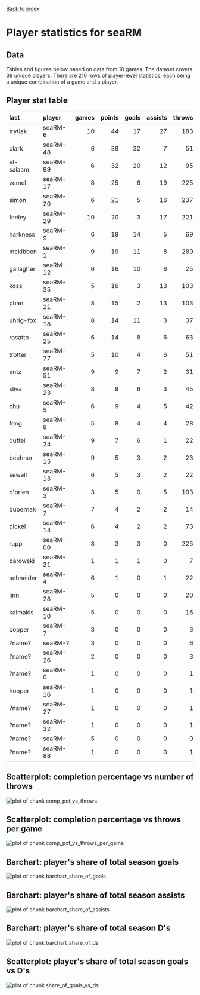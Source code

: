
<a href="../index.html">Back to index</a>



# Player statistics for seaRM

## Data

Tables and figures below based on data from 10 games. The dataset covers 38 unique players. There are 210 rows of player-level statistics, each being a unique combination of a game and a player. 

## Player stat table

|last      |player   | games| points| goals| assists| throws| completions| comp_pct| def| catches| drop|
|:---------|:--------|-----:|------:|-----:|-------:|------:|-----------:|--------:|---:|-------:|----:|
|trytiak   |seaRM-6  |    10|     44|    17|      27|    183|         152|     0.83|   6|     193|    1|
|clark     |seaRM-48 |     6|     39|    32|       7|     51|          41|     0.80|   7|      81|    2|
|el-salaam |seaRM-99 |     6|     32|    20|      12|     95|          84|     0.88|   2|     116|    1|
|zemel     |seaRM-17 |     8|     25|     6|      19|    225|         202|     0.90|   2|     191|    5|
|simon     |seaRM-20 |     6|     21|     5|      16|    237|         215|     0.91|   4|     188|    5|
|feeley    |seaRM-29 |    10|     20|     3|      17|    221|         194|     0.88|   5|     147|    4|
|harkness  |seaRM-9  |     6|     19|    14|       5|     69|          66|     0.96|   5|      76|    1|
|mckibben  |seaRM-1  |     9|     19|    11|       8|    289|         274|     0.95|   2|     237|    0|
|gallagher |seaRM-12 |     6|     16|    10|       6|     25|          21|     0.84|   7|      35|    1|
|koss      |seaRM-35 |     5|     16|     3|      13|    103|          87|     0.84|   6|      82|    4|
|phan      |seaRM-21 |     8|     15|     2|      13|    103|          96|     0.93|   5|      86|    0|
|uhrig-fox |seaRM-18 |     8|     14|    11|       3|     37|          29|     0.78|   7|      48|    4|
|rosatto   |seaRM-25 |     6|     14|     8|       6|     63|          55|     0.87|   1|      62|    0|
|trotter   |seaRM-77 |     5|     10|     4|       6|     51|          49|     0.96|   1|      52|    0|
|entz      |seaRM-51 |     9|      9|     7|       2|     31|          25|     0.81|   2|      37|    0|
|sliva     |seaRM-23 |     8|      9|     6|       3|     45|          38|     0.84|   8|      48|    0|
|chu       |seaRM-5  |     6|      9|     4|       5|     42|          40|     0.95|   0|      47|    0|
|fong      |seaRM-8  |     5|      8|     4|       4|     28|          25|     0.89|   2|      31|    2|
|duffel    |seaRM-24 |     9|      7|     6|       1|     22|          20|     0.91|   2|      26|    0|
|beehner   |seaRM-15 |     9|      5|     3|       2|     23|          21|     0.91|   6|      26|    1|
|sewell    |seaRM-13 |     6|      5|     3|       2|     22|          18|     0.82|   3|      19|    2|
|o'brien   |seaRM-3  |     3|      5|     0|       5|    103|          91|     0.88|   4|      66|    3|
|bubernak  |seaRM-2  |     7|      4|     2|       2|     14|          14|     1.00|   1|      18|    0|
|pickel    |seaRM-14 |     6|      4|     2|       2|     73|          68|     0.93|   0|      62|    0|
|rupp      |seaRM-00 |     8|      3|     3|       0|    225|         214|     0.95|   4|     162|    1|
|barowski  |seaRM-31 |     1|      1|     1|       0|      7|           5|     0.71|   0|       8|    0|
|schneider |seaRM-4  |     6|      1|     0|       1|     22|          20|     0.91|   4|      19|    0|
|linn      |seaRM-28 |     5|      0|     0|       0|     20|          19|     0.95|   3|      20|    1|
|kalmakis  |seaRM-10 |     5|      0|     0|       0|     16|          12|     0.75|   1|      14|    1|
|cooper    |seaRM-7  |     3|      0|     0|       0|      3|           3|     1.00|   1|       3|    0|
|?name?    |seaRM-?  |     3|      0|     0|       0|      6|           5|     0.83|   0|       3|    1|
|?name?    |seaRM-26 |     2|      0|     0|       0|      3|           3|     1.00|   0|       3|    0|
|?name?    |seaRM-0  |     1|      0|     0|       0|      1|           1|     1.00|   0|       1|    0|
|hooper    |seaRM-16 |     1|      0|     0|       0|      1|           0|     0.00|   0|       1|    0|
|?name?    |seaRM-27 |     1|      0|     0|       0|      1|           1|     1.00|   0|       1|    0|
|?name?    |seaRM-32 |     1|      0|     0|       0|      1|           1|     1.00|   0|       1|    0|
|?name?    |seaRM-   |     5|      0|     0|       0|      0|           0|      NaN|   0|       0|    0|
|?name?    |seaRM-88 |     1|      0|     0|       0|      1|           1|     1.00|   0|       0|    0|

## Scatterplot: completion percentage vs number of throws
![plot of chunk comp_pct_vs_throws](./seaRM_player-stats_files/figure-html/comp_pct_vs_throws.png) 

## Scatterplot: completion percentage vs throws per game
![plot of chunk comp_pct_vs_throws_per_game](./seaRM_player-stats_files/figure-html/comp_pct_vs_throws_per_game.png) 



## Barchart: player's share of total season goals
![plot of chunk barchart_share_of_goals](./seaRM_player-stats_files/figure-html/barchart_share_of_goals.png) 

## Barchart: player's share of total season assists
![plot of chunk barchart_share_of_assists](./seaRM_player-stats_files/figure-html/barchart_share_of_assists.png) 

## Barchart: player's share of total season D's
![plot of chunk barchart_share_of_ds](./seaRM_player-stats_files/figure-html/barchart_share_of_ds.png) 

## Scatterplot: player's share of total season goals vs D's
![plot of chunk share_of_goals_vs_ds](./seaRM_player-stats_files/figure-html/share_of_goals_vs_ds.png) 


